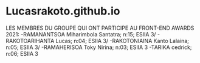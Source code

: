 # Lucasrakoto.github.io
LES MEMBRES DU GROUPE QUI ONT PARTICIPE AU FRONT-END AWARDS 2021:
-RAMANANTSOA Miharimbola Santatra; n:15; ESIIA 3/
-RAKOTOARIHANTA Lucas; n:04; ESIIA 3/
-RAKOTONIAINA Kanto Lalaina; n:05; ESIIA 3/
-RAMAHERISOA Toky Nirina; n:03; ESIIA 3
-TARIKA cedrick; n:06; ESIIA 3
